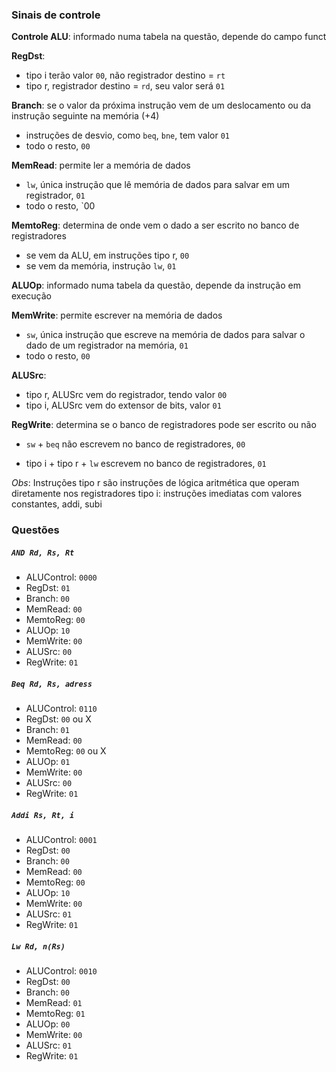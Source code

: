### Sinais de controle

**Controle ALU**: informado numa tabela na questão, depende do campo funct 

**RegDst**:
- tipo i terão valor `00`, não registrador destino = `rt`
- tipo r, registrador destino = `rd`, seu valor será `01`

**Branch**: se o valor da próxima instrução vem de um deslocamento ou da instrução seguinte na memória (+4)
- instruções de desvio, como `beq`, `bne`, tem valor `01`
- todo o resto, `00`

**MemRead**: permite ler a memória de dados
* `lw`, única instrução que lê memória de dados para salvar em um registrador, `01`
* todo o resto, `00

**MemtoReg**: determina de onde vem o dado a ser escrito no banco de registradores
- se vem da ALU, em instruções tipo r, `00`
- se vem da memória, instrução `lw`, `01`

**ALUOp**: informado numa tabela da questão, depende da instrução em execução

**MemWrite**: permite escrever na memória de dados
* `sw`, única instrução que escreve na memória de dados para salvar o dado de um registrador na memória, `01`
* todo o resto, `00`

**ALUSrc**: 
- tipo r, ALUSrc vem do registrador, tendo valor `00`
- tipo i, ALUSrc vem do extensor de bits, valor `01`

**RegWrite**: determina se o banco de registradores pode ser escrito ou não
* `sw` + `beq` não escrevem no banco de registradores, `00`
- tipo i + tipo r + `lw` escrevem no banco de registradores, `01`

*Obs*: Instruções tipo r são instruções de lógica aritmética que operam diretamente nos registradores
tipo i: instruções imediatas com valores constantes, addi, subi
### Questões
##### `AND Rd, Rs, Rt`

- ALUControl: `0000`
- RegDst: `01`
- Branch: `00`
- MemRead: `00`
- MemtoReg: `00`
- ALUOp: `10`
- MemWrite: `00`
- ALUSrc: `00`
- RegWrite: `01`

##### `Beq Rd, Rs, adress`

- ALUControl: `0110`
- RegDst: `00` ou X
- Branch: `01`
- MemRead: `00`
- MemtoReg: `00` ou X
- ALUOp: `01`
- MemWrite: `00`
- ALUSrc: `00`
- RegWrite: `01`

##### `Addi Rs, Rt, i`

- ALUControl: `0001`
- RegDst: `00`
- Branch: `00`
- MemRead: `00`
- MemtoReg: `00`
- ALUOp: `10`
- MemWrite: `00`
- ALUSrc: `01`
- RegWrite: `01`

##### `Lw Rd, n(Rs)`

- ALUControl: `0010`
- RegDst: `00`
- Branch: `00`
- MemRead: `01`
- MemtoReg: `01`
- ALUOp: `00`
- MemWrite: `00`
- ALUSrc: `01`
- RegWrite: `01`